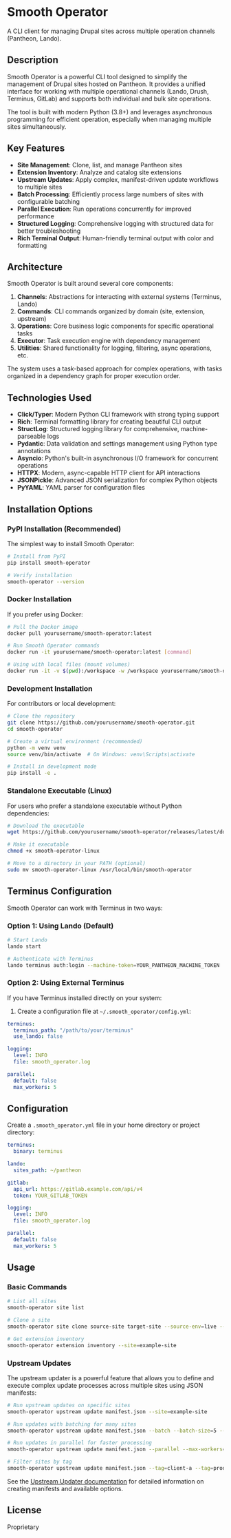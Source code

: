 # Smooth Operator

A CLI client for managing Drupal sites across multiple operation channels (Pantheon, Lando).

## Description

Smooth Operator is a powerful CLI tool designed to simplify the management of Drupal sites hosted on Pantheon. It provides a unified interface for working with multiple operational channels (Lando, Drush, Terminus, GitLab) and supports both individual and bulk site operations.

The tool is built with modern Python (3.8+) and leverages asynchronous programming for efficient operation, especially when managing multiple sites simultaneously.

## Key Features

- **Site Management**: Clone, list, and manage Pantheon sites
- **Extension Inventory**: Analyze and catalog site extensions
- **Upstream Updates**: Apply complex, manifest-driven update workflows to multiple sites
- **Batch Processing**: Efficiently process large numbers of sites with configurable batching
- **Parallel Execution**: Run operations concurrently for improved performance
- **Structured Logging**: Comprehensive logging with structured data for better troubleshooting
- **Rich Terminal Output**: Human-friendly terminal output with color and formatting

## Architecture

Smooth Operator is built around several core components:

1. **Channels**: Abstractions for interacting with external systems (Terminus, Lando)
2. **Commands**: CLI commands organized by domain (site, extension, upstream)
3. **Operations**: Core business logic components for specific operational tasks
4. **Executor**: Task execution engine with dependency management
5. **Utilities**: Shared functionality for logging, filtering, async operations, etc.

The system uses a task-based approach for complex operations, with tasks organized in a dependency graph for proper execution order.

## Technologies Used

- **Click/Typer**: Modern Python CLI framework with strong typing support
- **Rich**: Terminal formatting library for creating beautiful CLI output
- **StructLog**: Structured logging library for comprehensive, machine-parseable logs
- **Pydantic**: Data validation and settings management using Python type annotations
- **Asyncio**: Python's built-in asynchronous I/O framework for concurrent operations
- **HTTPX**: Modern, async-capable HTTP client for API interactions
- **JSONPickle**: Advanced JSON serialization for complex Python objects
- **PyYAML**: YAML parser for configuration files

## Installation Options

### PyPI Installation (Recommended)

The simplest way to install Smooth Operator:

```bash
# Install from PyPI
pip install smooth-operator

# Verify installation
smooth-operator --version
```

### Docker Installation

If you prefer using Docker:

```bash
# Pull the Docker image
docker pull yourusername/smooth-operator:latest

# Run Smooth Operator commands
docker run -it yourusername/smooth-operator:latest [command]

# Using with local files (mount volumes)
docker run -it -v $(pwd):/workspace -w /workspace yourusername/smooth-operator:latest [command]
```

### Development Installation

For contributors or local development:

```bash
# Clone the repository
git clone https://github.com/yourusername/smooth-operator.git
cd smooth-operator

# Create a virtual environment (recommended)
python -m venv venv
source venv/bin/activate  # On Windows: venv\Scripts\activate

# Install in development mode
pip install -e .
```

### Standalone Executable (Linux)

For users who prefer a standalone executable without Python dependencies:

```bash
# Download the executable
wget https://github.com/yourusername/smooth-operator/releases/latest/download/smooth-operator-linux

# Make it executable
chmod +x smooth-operator-linux

# Move to a directory in your PATH (optional)
sudo mv smooth-operator-linux /usr/local/bin/smooth-operator
```

## Terminus Configuration

Smooth Operator can work with Terminus in two ways:

### Option 1: Using Lando (Default)

```bash
# Start Lando
lando start

# Authenticate with Terminus
lando terminus auth:login --machine-token=YOUR_PANTHEON_MACHINE_TOKEN
```

### Option 2: Using External Terminus

If you have Terminus installed directly on your system:

1. Create a configuration file at `~/.smooth_operator/config.yml`:

```yaml
terminus:
  terminus_path: "/path/to/your/terminus"
  use_lando: false

logging:
  level: INFO
  file: smooth_operator.log

parallel:
  default: false
  max_workers: 5
```

## Configuration

Create a `.smooth_operator.yml` file in your home directory or project directory:

```yaml
terminus:
  binary: terminus

lando:
  sites_path: ~/pantheon

gitlab:
  api_url: https://gitlab.example.com/api/v4
  token: YOUR_GITLAB_TOKEN

logging:
  level: INFO
  file: smooth_operator.log

parallel:
  default: false
  max_workers: 5
```

## Usage

### Basic Commands

```bash
# List all sites
smooth-operator site list

# Clone a site
smooth-operator site clone source-site target-site --source-env=live --target-env=dev

# Get extension inventory
smooth-operator extension inventory --site=example-site
```

### Upstream Updates

The upstream updater is a powerful feature that allows you to define and execute complex update processes across multiple sites using JSON manifests:

```bash
# Run upstream updates on specific sites
smooth-operator upstream update manifest.json --site=example-site

# Run updates with batching for many sites
smooth-operator upstream update manifest.json --batch --batch-size=5 --wait=60

# Run updates in parallel for faster processing
smooth-operator upstream update manifest.json --parallel --max-workers=3

# Filter sites by tag
smooth-operator upstream update manifest.json --tag=client-a --tag=production
```

See the [Upstream Updater documentation](smooth_operator/operations/updater/README.md) for detailed information on creating manifests and available options.

## License

Proprietary
